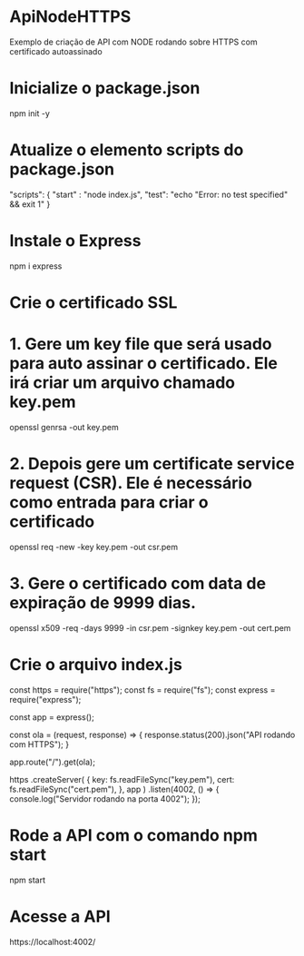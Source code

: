 # ApiNodeHTTPS
Exemplo de criação de API com NODE rodando sobre HTTPS com certificado autoassinado

# Inicialize o package.json
npm init -y

# Atualize o elemento scripts do package.json
 "scripts": {
    "start" : "node index.js",
    "test": "echo \"Error: no test specified\" && exit 1"
  }

# Instale o Express 

npm i express

# Crie o certificado SSL

# 1. Gere um key file que será usado para auto assinar o certificado. Ele irá criar um arquivo chamado key.pem

openssl genrsa -out key.pem

# 2. Depois gere um certificate service request (CSR). Ele é necessário como entrada para criar o certificado

openssl req -new -key key.pem -out csr.pem

# 3. Gere o certificado com data de expiração de 9999 dias. 

openssl x509 -req -days 9999 -in csr.pem -signkey key.pem -out cert.pem

# Crie o arquivo index.js
const https = require("https");
const fs = require("fs");
const express = require("express");

const app = express();

const ola = (request, response) => {
    response.status(200).json("API rodando com HTTPS");
}

app.route("/").get(ola);

https
    .createServer(
        {
            key: fs.readFileSync("key.pem"),
            cert: fs.readFileSync("cert.pem"),
        },
        app
    )
    .listen(4002, () => {
        console.log("Servidor rodando na porta 4002");
    });

# Rode a API com o comando npm start

npm start

# Acesse a API 

https://localhost:4002/




